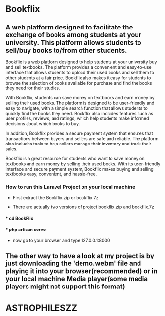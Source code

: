 # Bookflix
## A web platform designed to facilitate the exchange of books among students at your university. This platform allows students to sell/buy books to/from other students.

Bookflix is a web platform designed to help students at your university buy and sell textbooks. The platform provides a convenient and easy-to-use interface that allows students to upload their used books and sell them to other students at a fair price. Bookflix also makes it easy for students to browse the selection of books available for purchase and find the books they need for their studies.

With Bookflix, students can save money on textbooks and earn money by selling their used books. The platform is designed to be user-friendly and easy to navigate, with a simple search function that allows students to quickly find the books they need. Bookflix also includes features such as user profiles, reviews, and ratings, which help students make informed decisions about which books to buy.

In addition, Bookflix provides a secure payment system that ensures that transactions between buyers and sellers are safe and reliable. The platform also includes tools to help sellers manage their inventory and track their sales.

Bookflix is a great resource for students who want to save money on textbooks and earn money by selling their used books. With its user-friendly interface and secure payment system, Bookflix makes buying and selling textbooks easy, convenient, and hassle-free.



### How to run this Laravel Project on your local machine

* First extract the Bookflix.zip or bookflix.7z

* There are actually two versions of project bookflix.zip and bookflix.7z

#### * cd BookFlix

#### * php artisan serve

* now go to your browser and type 127.0.0.1:8000



## The other way to have a look at my project is by just downloading the 'demo.webm' file and playing it into your browser(recommended) or in your local machine Media player(some media players might not support this format)


# ASTROPHILESZZ
